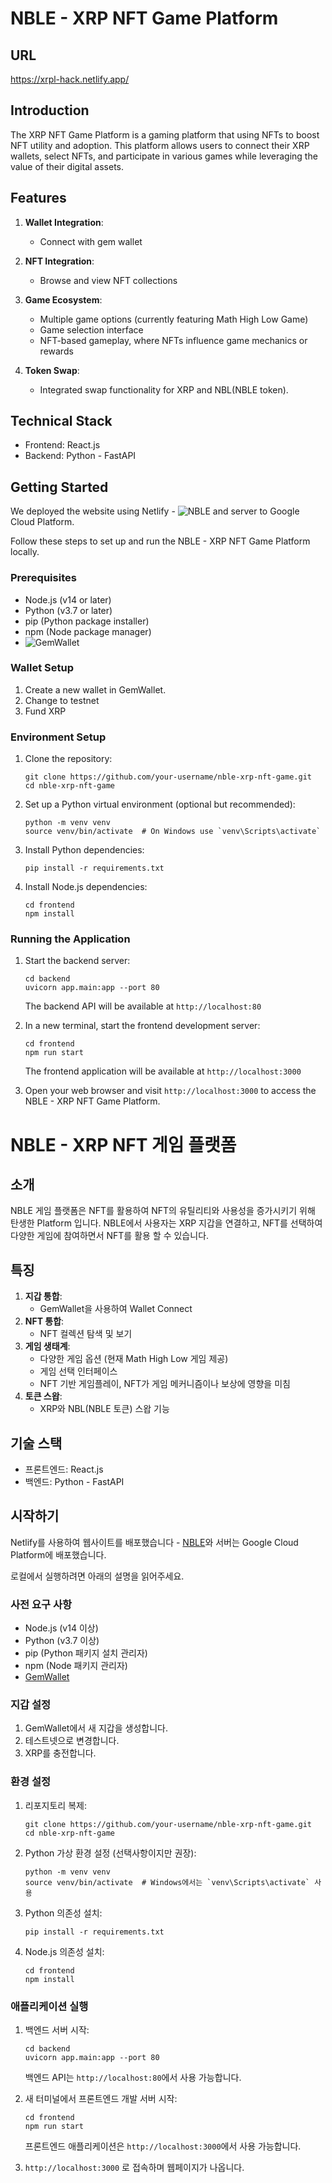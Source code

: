 # NBLE - XRP NFT Game Platform

## URL

https://xrpl-hack.netlify.app/

## Introduction

The XRP NFT Game Platform is a gaming platform that using NFTs to boost NFT utility and adoption. This platform allows users to connect their XRP wallets, select NFTs, and participate in various games while leveraging the value of their digital assets.

## Features

1. **Wallet Integration**:

   - Connect with gem wallet

2. **NFT Integration**:

   - Browse and view NFT collections

3. **Game Ecosystem**:

   - Multiple game options (currently featuring Math High Low Game)
   - Game selection interface
   - NFT-based gameplay, where NFTs influence game mechanics or rewards

4. **Token Swap**:
   - Integrated swap functionality for XRP and NBL(NBLE token).

## Technical Stack

- Frontend: React.js
- Backend: Python - FastAPI

## Getting Started

We deployed the website using Netlify - ![NBLE](https://xrpl-hack.netlify.app/) and server to Google Cloud Platform.

Follow these steps to set up and run the NBLE - XRP NFT Game Platform locally.

### Prerequisites

- Node.js (v14 or later)
- Python (v3.7 or later)
- pip (Python package installer)
- npm (Node package manager)
- ![GemWallet](https://chromewebstore.google.com/detail/gemwallet/egebedonbdapoieedfcfkofloclfghab)

### Wallet Setup

1. Create a new wallet in GemWallet.
2. Change to testnet
3. Fund XRP

### Environment Setup

1. Clone the repository:

   ```
   git clone https://github.com/your-username/nble-xrp-nft-game.git
   cd nble-xrp-nft-game
   ```

2. Set up a Python virtual environment (optional but recommended):

   ```
   python -m venv venv
   source venv/bin/activate  # On Windows use `venv\Scripts\activate`
   ```

3. Install Python dependencies:

   ```
   pip install -r requirements.txt
   ```

4. Install Node.js dependencies:
   ```
   cd frontend
   npm install
   ```

### Running the Application

1. Start the backend server:

   ```
   cd backend
   uvicorn app.main:app --port 80
   ```

   The backend API will be available at `http://localhost:80`

2. In a new terminal, start the frontend development server:

   ```
   cd frontend
   npm run start
   ```

   The frontend application will be available at `http://localhost:3000`

3. Open your web browser and visit `http://localhost:3000` to access the NBLE - XRP NFT Game Platform.

# NBLE - XRP NFT 게임 플랫폼

## 소개

NBLE 게임 플랫폼은 NFT를 활용하여 NFT의 유틸리티와 사용성을 증가시키기 위해 탄생한 Platform 입니다. NBLE에서 사용자는 XRP 지갑을 연결하고, NFT를 선택하여 다양한 게임에 참여하면서 NFT를 활용 할 수 있습니다.

## 특징

1. **지갑 통합**:
   - GemWallet을 사용하여 Wallet Connect
2. **NFT 통합**:
   - NFT 컬렉션 탐색 및 보기
3. **게임 생태계**:
   - 다양한 게임 옵션 (현재 Math High Low 게임 제공)
   - 게임 선택 인터페이스
   - NFT 기반 게임플레이, NFT가 게임 메커니즘이나 보상에 영향을 미침
4. **토큰 스왑**:
   - XRP와 NBL(NBLE 토큰) 스왑 기능

## 기술 스택

- 프론트엔드: React.js
- 백엔드: Python - FastAPI

## 시작하기

Netlify를 사용하여 웹사이트를 배포했습니다 - [NBLE](https://xrpl-hack.netlify.app/)와 서버는 Google Cloud Platform에 배포했습니다.

로컬에서 실행하려면 아래의 설명을 읽어주세요.

### 사전 요구 사항

- Node.js (v14 이상)
- Python (v3.7 이상)
- pip (Python 패키지 설치 관리자)
- npm (Node 패키지 관리자)
- [GemWallet](https://chromewebstore.google.com/detail/gemwallet/egebedonbdapoieedfcfkofloclfghab)

### 지갑 설정

1. GemWallet에서 새 지갑을 생성합니다.
2. 테스트넷으로 변경합니다.
3. XRP를 충전합니다.

### 환경 설정

1. 리포지토리 복제:
   ```
   git clone https://github.com/your-username/nble-xrp-nft-game.git
   cd nble-xrp-nft-game
   ```
2. Python 가상 환경 설정 (선택사항이지만 권장):
   ```
   python -m venv venv
   source venv/bin/activate  # Windows에서는 `venv\Scripts\activate` 사용
   ```
3. Python 의존성 설치:
   ```
   pip install -r requirements.txt
   ```
4. Node.js 의존성 설치:
   ```
   cd frontend
   npm install
   ```

### 애플리케이션 실행

1. 백엔드 서버 시작:

   ```
   cd backend
   uvicorn app.main:app --port 80
   ```

   백엔드 API는 `http://localhost:80`에서 사용 가능합니다.

2. 새 터미널에서 프론트엔드 개발 서버 시작:

   ```
   cd frontend
   npm run start
   ```

   프론트엔드 애플리케이션은 `http://localhost:3000`에서 사용 가능합니다.

3. `http://localhost:3000` 로 접속하며 웹페이지가 나옵니다.
